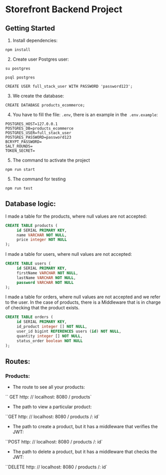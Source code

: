 # Storefront Backend Project

## Getting Started

1. Install dependencies:

```
npm install
```

2. Create user Postgres user:

```
su postgres
```

```
psql postgres
```

```
CREATE USER full_stack_user WITH PASSWORD 'password123';
```

3. We create the database:

```
CREATE DATABASE products_ecommerce;
```

4. You have to fill the file: `.env`, there is an example in the` .env.example`:

```
POSTGRES_HOST=127.0.0.1
POSTGRES_DB=products_ecommerce
POSTGRES_USER=full_stack_user
POSTGRES_PASSWORD=password123
BCRYPT_PASSWORD=
SALT_ROUNDS=
TOKEN_SECRET=
```

5. The command to activate the project

```
npm run start
```

5. The command for testing

```
npm run test
```

## Database logic:

I made a table for the products, where null values are not accepted:

```sql
CREATE TABLE products (
     id SERIAL PRIMARY KEY,
     name VARCHAR NOT NULL,
     price integer NOT NULL
);
```

I made a table for users, where null values are not accepted:

```sql
CREATE TABLE users (
     id SERIAL PRIMARY KEY,
     firstName VARCHAR NOT NULL,
     lastName VARCHAR NOT NULL,
     password VARCHAR NOT NULL
);
```

I made a table for orders, where null values are not accepted and we refer to the user. In the case of products, there is a Middleware that is in charge of checking that the product exists.

```sql
CREATE TABLE orders (
     id SERIAL PRIMARY KEY,
     id_product integer [] NOT NULL,
     user_id bigint REFERENCES users (id) NOT NULL,
     quantity integer [] NOT NULL,
     status_order boolean NOT NULL
);
```

## Routes:

### Products:

- The route to see all your products:

`` GET http: // localhost: 8080 / products`

- The path to view a particular product:

``GET http: // localhost: 8080 / products /: id`

- The path to create a product, but it has a middleware that verifies the JWT:

``POST http: // localhost: 8080 / products /: id`

- The path to delete a product, but it has a middleware that checks the JWT:

``DELETE http: // localhost: 8080 / products /: id`
